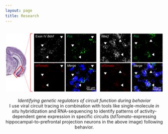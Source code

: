 ```yaml
---
layout: page
title: Research
---
```

<br>
<div style="text-align:center"><img src="/RNAscope.jpg" width="500"></div>
<br>
<div style="text-align:center"><span style="font family: 'Arial';"><i>Identifying genetic regulators of circuit function during behavior</i><br>
I use viral circuit tracing in combination with tools like single-molecule <i>in situ</i> hybridization and RNA-sequencing to identify patterns of activity-dependent gene expression in specific circuits (<i>tdTomato</i>-expressing hippocampal-to-prefrontal projection neurons in the above image) following behavior.</span></div>


